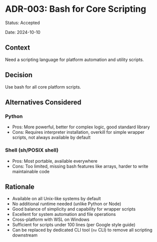 # ADR-003: Bash for Core Scripting

Status: Accepted

Date: 2024-10-10

## Context

Need a scripting language for platform automation and utility scripts.

## Decision

Use bash for all core platform scripts.

## Alternatives Considered

### Python

- Pros: More powerful, better for complex logic, good standard library
- Cons: Requires interpreter installation, overkill for simple wrapper scripts, not always available by default

### Shell (sh/POSIX shell)

- Pros: Most portable, available everywhere
- Cons: Too limited, missing bash features like arrays, harder to write maintainable code

## Rationale

- Available on all Unix-like systems by default
- No additional runtime needed (unlike Python or Node)
- Good balance of simplicity and capability for wrapper scripts
- Excellent for system automation and file operations
- Cross-platform with WSL on Windows
- Sufficient for scripts under 100 lines (per Google style guide)
- Can be replaced by dedicated CLI tool (`nv` CLI) to remove all scripting downstream

